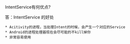 IntentService有何优点?

答：IntentService 的好处
```  
* Acitivity的进程，当处理Intent的时候，会产生一个对应的Service
* Android的进程处理器现在会尽可能的不kill掉你
* 非常容易使用
```
　　
